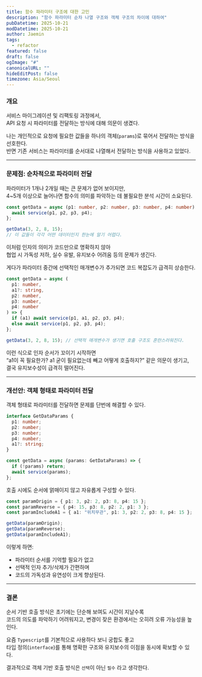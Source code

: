 ```yaml
---
title: 함수 파라미터 구조에 대한 고민
description: "함수 파라미터 순차 나열 구조와 객체 구조의 차이에 대하여"
pubDatetime: 2025-10-21
modDatetime: 2025-10-21
author: Jaemin
tags:
  - refactor
featured: false
draft: false
ogImage: "#"
canonicalURL: ""
hideEditPost: false
timezone: Asia/Seoul
---
```


### 개요

서비스 마이그레이션 및 리팩토링 과정에서,  
API 요청 시 파라미터를 전달하는 방식에 대해 의문이 생겼다.

나는 개인적으로 요청에 필요한 값들을 하나의 객체(`params`)로 묶어서 전달하는 방식을 선호한다.  
반면 기존 서비스는 파라미터를 순서대로 나열해서 전달하는 방식을 사용하고 있었다.

---

### 문제점: 순차적으로 파라미터 전달

파라미터가 1개나 2개일 때는 큰 문제가 없어 보이지만,  
4~5개 이상으로 늘어나면 함수의 의미를 파악하는 데 불필요한 분석 시간이 소요된다.

```typescript
const getData = async (p1: number, p2: number, p3: number, p4: number) => {
  await service(p1, p2, p3, p4);
};

getData(3, 2, 8, 15);
// 이 값들이 각각 어떤 데이터인지 한눈에 알기 어렵다.
```

이처럼 인자의 의미가 코드만으로 명확하지 않아  
협업 시 가독성 저하, 실수 유발, 유지보수 어려움 등의 문제가 생긴다.

게다가 파라미터 중간에 선택적인 매개변수가 추가되면 코드 복잡도가 급격히 상승한다.

```typescript
const getData = async (
  p1: number,
  a1?: string,
  p2: number,
  p3: number,
  p4: number
) => {
  if (a1) await service(p1, a1, p2, p3, p4);
  else await service(p1, p2, p3, p4);
};

getData(3, 2, 8, 15); // 선택적 매개변수가 생기면 호출 구조도 혼란스러워진다.
```

이런 식으로 인자 순서가 꼬이기 시작하면  
“a1이 꼭 필요한가? a1 굳이 필요없는데 빼고 어떻게 호출하지?” 같은 의문이 생기고,  
결국 유지보수성이 급격히 떨어진다.

---

### 개선안: 객체 형태로 파라미터 전달

객체 형태로 파라미터를 전달하면 문제를 단번에 해결할 수 있다.

```typescript
interface GetDataParams {
  p1: number;
  p2: number;
  p3: number;
  p4: number;
  a1?: string;
}

const getData = async (params: GetDataParams) => {
  if (!params) return;
  await service(params);
};
```

호출 시에도 순서에 얽매이지 않고 자유롭게 구성할 수 있다.

```typescript
const paramOrigin = { p1: 3, p2: 2, p3: 8, p4: 15 };
const paramReverse = { p4: 15, p3: 8, p2: 2, p1: 3 };
const paramIncludeA1 = { a1: "위치무관", p1: 3, p2: 2, p3: 8, p4: 15 };

getData(paramOrigin);
getData(paramReverse);
getData(paramIncludeA1);
```

이렇게 하면:

- 파라미터 순서를 기억할 필요가 없고
- 선택적 인자 추가/삭제가 간편하며
- 코드의 가독성과 유연성이 크게 향상된다.

---

### 결론

순서 기반 호출 방식은 초기에는 단순해 보여도 시간이 지날수록  
코드의 의도를 파악하기 어려워지고, 변경이 잦은 환경에서는 오히려 오류 가능성을 높인다.

요즘 `Typescript`를 기본적으로 사용하다 보니 궁합도 좋고  
타입 정의(`interface`)를 통해 명확한 구조와 유지보수의 이점을 동시에 확보할 수 있다.

결과적으로 객체 기반 호출 방식은 `선택`이 아닌 `필수` 라고 생각한다.
